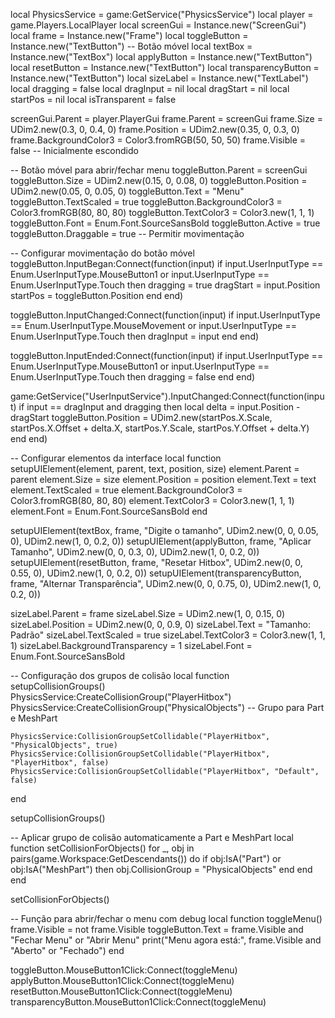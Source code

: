 local PhysicsService = game:GetService("PhysicsService")
local player = game.Players.LocalPlayer
local screenGui = Instance.new("ScreenGui")
local frame = Instance.new("Frame")
local toggleButton = Instance.new("TextButton") -- Botão móvel
local textBox = Instance.new("TextBox")
local applyButton = Instance.new("TextButton")
local resetButton = Instance.new("TextButton")
local transparencyButton = Instance.new("TextButton")
local sizeLabel = Instance.new("TextLabel")
local dragging = false
local dragInput = nil
local dragStart = nil
local startPos = nil
local isTransparent = false

screenGui.Parent = player.PlayerGui
frame.Parent = screenGui
frame.Size = UDim2.new(0.3, 0, 0.4, 0)
frame.Position = UDim2.new(0.35, 0, 0.3, 0)
frame.BackgroundColor3 = Color3.fromRGB(50, 50, 50)
frame.Visible = false -- Inicialmente escondido

-- Botão móvel para abrir/fechar menu
toggleButton.Parent = screenGui
toggleButton.Size = UDim2.new(0.15, 0, 0.08, 0)
toggleButton.Position = UDim2.new(0.05, 0, 0.05, 0)
toggleButton.Text = "Menu"
toggleButton.TextScaled = true
toggleButton.BackgroundColor3 = Color3.fromRGB(80, 80, 80)
toggleButton.TextColor3 = Color3.new(1, 1, 1)
toggleButton.Font = Enum.Font.SourceSansBold
toggleButton.Active = true
toggleButton.Draggable = true -- Permitir movimentação

-- Configurar movimentação do botão móvel
toggleButton.InputBegan:Connect(function(input)
    if input.UserInputType == Enum.UserInputType.MouseButton1 or input.UserInputType == Enum.UserInputType.Touch then
        dragging = true
        dragStart = input.Position
        startPos = toggleButton.Position
    end
end)

toggleButton.InputChanged:Connect(function(input)
    if input.UserInputType == Enum.UserInputType.MouseMovement or input.UserInputType == Enum.UserInputType.Touch then
        dragInput = input
    end
end)

toggleButton.InputEnded:Connect(function(input)
    if input.UserInputType == Enum.UserInputType.MouseButton1 or input.UserInputType == Enum.UserInputType.Touch then
        dragging = false
    end
end)

game:GetService("UserInputService").InputChanged:Connect(function(input)
    if input == dragInput and dragging then
        local delta = input.Position - dragStart
        toggleButton.Position = UDim2.new(startPos.X.Scale, startPos.X.Offset + delta.X, startPos.Y.Scale, startPos.Y.Offset + delta.Y)
    end
end)

-- Configurar elementos da interface
local function setupUIElement(element, parent, text, position, size)
    element.Parent = parent
    element.Size = size
    element.Position = position
    element.Text = text
    element.TextScaled = true
    element.BackgroundColor3 = Color3.fromRGB(80, 80, 80)
    element.TextColor3 = Color3.new(1, 1, 1)
    element.Font = Enum.Font.SourceSansBold
end

setupUIElement(textBox, frame, "Digite o tamanho", UDim2.new(0, 0, 0.05, 0), UDim2.new(1, 0, 0.2, 0))
setupUIElement(applyButton, frame, "Aplicar Tamanho", UDim2.new(0, 0, 0.3, 0), UDim2.new(1, 0, 0.2, 0))
setupUIElement(resetButton, frame, "Resetar Hitbox", UDim2.new(0, 0, 0.55, 0), UDim2.new(1, 0, 0.2, 0))
setupUIElement(transparencyButton, frame, "Alternar Transparência", UDim2.new(0, 0, 0.75, 0), UDim2.new(1, 0, 0.2, 0))

sizeLabel.Parent = frame
sizeLabel.Size = UDim2.new(1, 0, 0.15, 0)
sizeLabel.Position = UDim2.new(0, 0, 0.9, 0)
sizeLabel.Text = "Tamanho: Padrão"
sizeLabel.TextScaled = true
sizeLabel.TextColor3 = Color3.new(1, 1, 1)
sizeLabel.BackgroundTransparency = 1
sizeLabel.Font = Enum.Font.SourceSansBold

-- Configuração dos grupos de colisão
local function setupCollisionGroups()
    PhysicsService:CreateCollisionGroup("PlayerHitbox")
    PhysicsService:CreateCollisionGroup("PhysicalObjects") -- Grupo para Part e MeshPart

    PhysicsService:CollisionGroupSetCollidable("PlayerHitbox", "PhysicalObjects", true)
    PhysicsService:CollisionGroupSetCollidable("PlayerHitbox", "PlayerHitbox", false)
    PhysicsService:CollisionGroupSetCollidable("PlayerHitbox", "Default", false)
end

setupCollisionGroups()

-- Aplicar grupo de colisão automaticamente a Part e MeshPart
local function setCollisionForObjects()
    for _, obj in pairs(game.Workspace:GetDescendants()) do
        if obj:IsA("Part") or obj:IsA("MeshPart") then
            obj.CollisionGroup = "PhysicalObjects"
        end
    end
end

setCollisionForObjects()

-- Função para abrir/fechar o menu com debug
local function toggleMenu()
    frame.Visible = not frame.Visible
    toggleButton.Text = frame.Visible and "Fechar Menu" or "Abrir Menu"
    print("Menu agora está:", frame.Visible and "Aberto" or "Fechado")
end

toggleButton.MouseButton1Click:Connect(toggleMenu)
applyButton.MouseButton1Click:Connect(toggleMenu)
resetButton.MouseButton1Click:Connect(toggleMenu)
transparencyButton.MouseButton1Click:Connect(toggleMenu)
